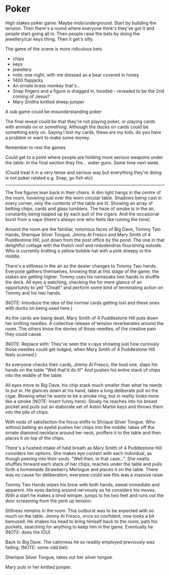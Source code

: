 # Poker

High stakes poker game. Maybe mob/underground. Start by building the tension. Then there's a round where everyone think's they've got it and people start going all in. Then people raise the bets by doing the jewellery/car keys thing. Then it get's silly.

The game of the scene is more ridiculous bets
- chips
- keys
- jewellery
- note: one night, with me dressed as a bear covered in honey
- 1400 flapjacks
- An ornate brass monkey that's...
- Snap fingers and a figure is dragged in, hooded - revealed to be the 2nd coming of Jesus?
- Mary Smiths knitted sheep jumper

A sub game could be misunderstanding poker

The final reveal could be that they're not playing poker, or playing cards with animals on or something. Although the ducks on cards could be something early on. Saying I lost my cards, these are my kids, do you have a problem or want to make some money.

Remember to rest the games

Could get to a point where people are holding more serious weapons under the table. In the final section they fire... water guns. Same time next week.

(Could treat it in a very tense and serious way but everything they're doing is not poker related e.g. Snap, go fish etc)

---

The five figures lean back in their chairs. A dim light hangs in the centre of the room, hovering just over the worn circular table. Shadows being cast in every corner, only the contents of the table are lit. Showing an array of betting chips, cards and glass tumblers. The haze of smoke is in the air, constantly being topped up by each pull of the cigars. And the occasional burst from a vape (there's always one who feels like ruining the tone).

Around the room are the familiar, notorious faces of Big Dave, Tommy Two Hands, Sherique Silver Tongue, Jimmy Al Fresco and Mary Smith of 4 Puddlestone Hill, just down from the post office by the pond. The one in that delightful cottage with the thatch roof and rododendras flourishing outside. Who is currently knitting a yellow bobble hat with a pink sheepy in the middle.

There's a stillness in the air as the dealer changes to Tommy Two hands. Everyone gathers themselves, knowing that at this stage of the game, the stakes are getting higher. Tommy uses his namesake two hands to shuffle the deck. All eyes a watching, checking the for mere glance of an opportunity to yell "Cheat!" and perform some kind of terminating action on Tommy and his two hands.

(NOTE: Introduce the idea of the normal cards getting lost and these ones with ducks on being used here.)

As the cards are being dealt, Mary Smith of 4 Puddlestone Hill puts down her knitting needles. A collective release of tension reverberates around the room. The others know the stories of those needles, of the creative pain they could cause. 

(NOTE: Replace with: They've seen the x-rays showing just how curiously those needles could get lodged, when Mary Smith of 4 Puddlestone Hill feels scorned.)

As everyone checks their cards, Jimmy Al Fresco, the loud one, slaps his hands on the table "Well that'd do it!" And pushes his entire stack of chips into the middle of the table.

All eyes move to Big Dave, his chip stack much smaller than what he needs to put in. He glances down at his hand, takes a long deliberate pull on the cigar. Blowing what he wants to be a smoke ring, but in reality looks more like a smoke (NOTE: Insert funny here). Slowly he reaches into his breast pocket and pulls out an elaborate set of Aston Martin keys and throws them into the pile of chips.

With nods of satisfaction the focus shifts to Shrique Silver Tongue. Who without batting an eyelid pushes her chips into the middle, takes off the ornate diamond necklace around her neck, proffers it to the table and then places it on top of the chips.

There's a hushed intake of held breath as Mary Smith of 4 Puddlestone Hill considers her options. She makes eye contact with each individual, as though peering into their souls. "Well then, in that case...". She neatly shuffles forward each stack of her chips, reaches under the table and pulls forth a homemade  Strawberry Meringue and places it on the table. There was no cause for deliberation, everyone could see this was a massive raise.

Tommy Two Hands wipes his brow with both hands, sweat immediate and apparent. His eyes darting around nervously as he considers his moves. With a start he makes a timid wimper, jumps to his two feet and runs out the door screaming from the pent up tension.

Stillness remains in the room. This outburst was to be expected with so much on the table. Jimmy Al Fresco, once so confident, now looks a bit bemused. He shakes his head to bring himself back to the room, pats his pockets, searching for anything to keep him in the game. Eventually he (NOTE: does the IOU)

Back to Big Dave. The calmness he so readily employed previously was fading. (NOTE: some odd bet).

Sherique Silver Tongue, takes out her silver tongue.

Mary puts in her knitted jumper.



